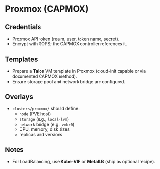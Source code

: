 # Proxmox (CAPMOX)

## Credentials

- Proxmox API token (realm, user, token name, secret).
- Encrypt with SOPS; the CAPMOX controller references it.

## Templates

- Prepare a **Talos** VM template in Proxmox (cloud-init capable or via documented CAPMOX method).
- Ensure storage pool and network bridge are configured.

## Overlays

- `clusters/proxmox/` should define:
  - `node` (PVE host)
  - `storage` (e.g., `local-lvm`)
  - `network` bridge (e.g., `vmbr0`)
  - CPU, memory, disk sizes
  - replicas and versions

## Notes

- For LoadBalancing, use **Kube-VIP** or **MetalLB** (ship as optional recipe).
